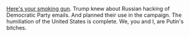 <a href="https://twitter.com/rachelweinerwp/status/1194276332865294338">Here's your smoking gun</a>. Trump knew about Russian hacking of Democratic Party emails. And planned their use in the campaign. The humiliation of the United States is complete. We, you and I, are Putin's bitches.
